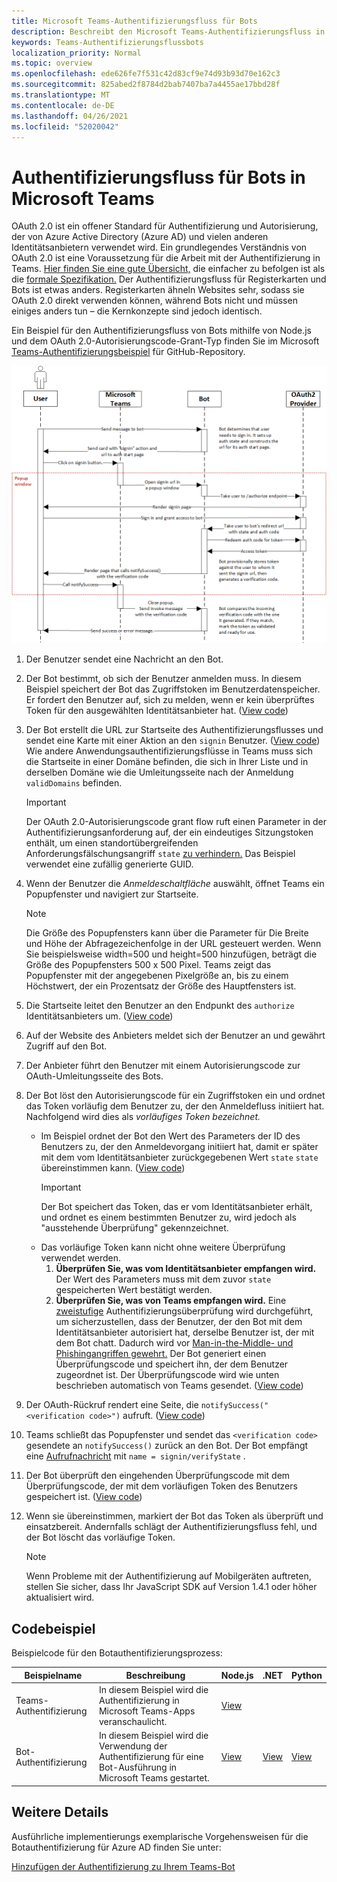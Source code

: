 ```yaml
---
title: Microsoft Teams-Authentifizierungsfluss für Bots
description: Beschreibt den Microsoft Teams-Authentifizierungsfluss in Bots
keywords: Teams-Authentifizierungsflussbots
localization_priority: Normal
ms.topic: overview
ms.openlocfilehash: ede626fe7f531c42d83cf9e74d93b93d70e162c3
ms.sourcegitcommit: 825abed2f8784d2bab7407ba7a4455ae17bbd28f
ms.translationtype: MT
ms.contentlocale: de-DE
ms.lasthandoff: 04/26/2021
ms.locfileid: "52020042"
---
```

# <a name="authentication-flow-for-bots-in-microsoft-teams"></a>Authentifizierungsfluss für Bots in Microsoft Teams

OAuth 2.0 ist ein offener Standard für Authentifizierung und Autorisierung, der von Azure Active Directory (Azure AD) und vielen anderen Identitätsanbietern verwendet wird. Ein grundlegendes Verständnis von OAuth 2.0 ist eine Voraussetzung für die Arbeit mit der Authentifizierung in Teams. [Hier finden Sie eine gute Übersicht,](https://aaronparecki.com/oauth-2-simplified/) die einfacher zu befolgen ist als die [formale Spezifikation.](https://oauth.net/2/) Der Authentifizierungsfluss für Registerkarten und Bots ist etwas anders. Registerkarten ähneln Websites sehr, sodass sie OAuth 2.0 direkt verwenden können, während Bots nicht und müssen einiges anders tun – die Kernkonzepte sind jedoch identisch.

Ein Beispiel für den Authentifizierungsfluss von Bots mithilfe von Node.js und dem OAuth 2.0-Autorisierungscode-Grant-Typ finden Sie im Microsoft [Teams-Authentifizierungsbeispiel](https://github.com/OfficeDev/Microsoft-Teams-Samples/tree/main/samples/app-auth/nodejs) für GitHub-Repository. [](https://oauth.net/2/grant-types/authorization-code/)

![Bot-Authentifizierungssequenzdiagramm](../../../assets/images/authentication/bot_auth_sequence_diagram.png)

1. Der Benutzer sendet eine Nachricht an den Bot.
2. Der Bot bestimmt, ob sich der Benutzer anmelden muss.
   In diesem Beispiel speichert der Bot das Zugriffstoken im Benutzerdatenspeicher. Er fordert den Benutzer auf, sich zu melden, wenn er kein überprüftes Token für den ausgewählten Identitätsanbieter hat. ([View code](https://github.com/OfficeDev/microsoft-teams-sample-auth-node/blob/469952a26d618dbf884a3be53c7d921cc580b1e2/src/utils/AuthenticationUtils.ts#L58-L76))
3. Der Bot erstellt die URL zur Startseite des Authentifizierungsflusses und sendet eine Karte mit einer Aktion an den `signin` Benutzer. ([View code](https://github.com/OfficeDev/microsoft-teams-sample-auth-node/blob/469952a26d618dbf884a3be53c7d921cc580b1e2/src/dialogs/BaseIdentityDialog.ts#L160-L190))</br>
    Wie andere Anwendungsauthentifizierungsflüsse in Teams muss sich die Startseite in einer Domäne befinden, die sich in Ihrer Liste und in derselben Domäne wie die Umleitungsseite nach der Anmeldung `validDomains` befinden.
    > [!IMPORTANT] 
    > Der OAuth 2.0-Autorisierungscode grant flow ruft einen Parameter in der Authentifizierungsanforderung auf, der ein eindeutiges Sitzungstoken enthält, um einen standortübergreifenden Anforderungsfälschungsangriff `state` [zu verhindern.](https://en.wikipedia.org/wiki/Cross-site_request_forgery) Das Beispiel verwendet eine zufällig generierte GUID.
4. Wenn der Benutzer die *Anmeldeschaltfläche* auswählt, öffnet Teams ein Popupfenster und navigiert zur Startseite.
   > [!NOTE]
   > Die Größe des Popupfensters kann über die Parameter für Die Breite und Höhe der Abfragezeichenfolge in der URL gesteuert werden. Wenn Sie beispielsweise width=500 und height=500 hinzufügen, beträgt die Größe des Popupfensters 500 x 500 Pixel. Teams zeigt das Popupfenster mit der angegebenen Pixelgröße an, bis zu einem Höchstwert, der ein Prozentsatz der Größe des Hauptfensters ist.

5. Die Startseite leitet den Benutzer an den Endpunkt des `authorize` Identitätsanbieters um. ([View code](https://github.com/OfficeDev/microsoft-teams-sample-auth-node/blob/469952a26d618dbf884a3be53c7d921cc580b1e2/public/html/auth-start.html#L51-L56))
6. Auf der Website des Anbieters meldet sich der Benutzer an und gewährt Zugriff auf den Bot.
7. Der Anbieter führt den Benutzer mit einem Autorisierungscode zur OAuth-Umleitungsseite des Bots.
8. Der Bot löst den Autorisierungscode für  ein Zugriffstoken ein und ordnet das Token vorläufig dem Benutzer zu, der den Anmeldefluss initiiert hat. Nachfolgend wird dies als *vorläufiges Token bezeichnet.*
    * Im Beispiel ordnet der Bot den Wert des Parameters der ID des Benutzers zu, der den Anmeldevorgang initiiert hat, damit er später mit dem vom Identitätsanbieter zurückgegebenen Wert `state` `state` übereinstimmen kann. ([View code](https://github.com/OfficeDev/microsoft-teams-sample-auth-node/blob/469952a26d618dbf884a3be53c7d921cc580b1e2/src/AuthBot.ts#L70-L99))
      > [!IMPORTANT] 
      > Der Bot speichert das Token, das er vom Identitätsanbieter erhält, und ordnet es einem bestimmten Benutzer zu, wird jedoch als "ausstehende Überprüfung" gekennzeichnet. 
    * Das vorläufige Token kann nicht ohne weitere Überprüfung verwendet werden.
      1. **Überprüfen Sie, was vom Identitätsanbieter empfangen wird.** Der Wert des Parameters muss mit dem zuvor `state` gespeicherten Wert bestätigt werden. 
      1. **Überprüfen Sie, was von Teams empfangen wird.** Eine [zweistufige](https://en.wikipedia.org/wiki/Man-in-the-middle_attack) Authentifizierungsüberprüfung wird durchgeführt, um sicherzustellen, dass der Benutzer, der den Bot mit dem Identitätsanbieter autorisiert hat, derselbe Benutzer ist, der mit dem Bot chatt. Dadurch wird vor [Man-in-the-Middle- und](https://en.wikipedia.org/wiki/Man-in-the-middle_attack) [Phishingangriffen gewehrt.](https://en.wikipedia.org/wiki/Phishing) Der Bot generiert einen Überprüfungscode und speichert ihn, der dem Benutzer zugeordnet ist. Der Überprüfungscode wird wie unten beschrieben automatisch von Teams gesendet. ([View code](https://github.com/OfficeDev/microsoft-teams-sample-auth-node/blob/469952a26d618dbf884a3be53c7d921cc580b1e2/src/AuthBot.ts#L100-L113))
9. Der OAuth-Rückruf rendert eine Seite, die `notifySuccess("<verification code>")` aufruft. ([View code](https://github.com/OfficeDev/microsoft-teams-sample-auth-node/blob/master/src/views/oauth-callback-success.hbs))
10. Teams schließt das Popupfenster und sendet das `<verification code>` gesendete an `notifySuccess()` zurück an den Bot. Der Bot empfängt eine [Aufrufnachricht](/bot-framework/dotnet/bot-builder-dotnet-activities#invoke) mit `name = signin/verifyState` .
11. Der Bot überprüft den eingehenden Überprüfungscode mit dem Überprüfungscode, der mit dem vorläufigen Token des Benutzers gespeichert ist. ([View code](https://github.com/OfficeDev/microsoft-teams-sample-auth-node/blob/469952a26d618dbf884a3be53c7d921cc580b1e2/src/dialogs/BaseIdentityDialog.ts#L127-L140))
12. Wenn sie übereinstimmen, markiert der Bot das Token als überprüft und einsatzbereit. Andernfalls schlägt der Authentifizierungsfluss fehl, und der Bot löscht das vorläufige Token.

    > [!NOTE]
    > Wenn Probleme mit der Authentifizierung auf Mobilgeräten auftreten, stellen Sie sicher, dass Ihr JavaScript SDK auf Version 1.4.1 oder höher aktualisiert wird.

## <a name="code-sample"></a>Codebeispiel

Beispielcode für den Botauthentifizierungsprozess:

| **Beispielname** | **Beschreibung** | **Node.js** | **.NET** | **Python** |
|-----------------|----------------|--------------|----------|-----------|
| Teams-Authentifizierung | In diesem Beispiel wird die Authentifizierung in Microsoft Teams-Apps veranschaulicht. | [View](https://github.com/OfficeDev/microsoft-teams-sample-auth-node) | | |
| Bot-Authentifizierung | In diesem Beispiel wird die Verwendung der Authentifizierung für eine Bot-Ausführung in Microsoft Teams gestartet. | [View](https://github.com/microsoft/BotBuilder-Samples/tree/main/samples/javascript_nodejs/46.teams-auth) | [View](https://github.com/microsoft/BotBuilder-Samples/tree/main/samples/csharp_dotnetcore/46.teams-auth) | [View](https://github.com/microsoft/BotBuilder-Samples/tree/main/samples/python/46.teams-auth)

## <a name="more-details"></a>Weitere Details

Ausführliche implementierungs exemplarische Vorgehensweisen für die Botauthentifizierung für Azure AD finden Sie unter:

[Hinzufügen der Authentifizierung zu Ihrem Teams-Bot](add-authentication.md)
